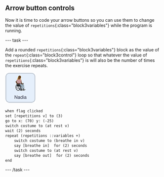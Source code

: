 ## Arrow button controls

Now it is time to code your arrow buttons so you can use them to change the value of `repetitions`{:class="block3variables"} while the program is running.

--- task ---

Add a rounded `repetitions`{:class="block3variables"} block as the value of the `repeat`{:class="block3control"} loop so that whatever the value of `repetitions`{:class="block3variables"} is will also be the number of times the exercise repeats.

![Nadia sprite icon](images/nadia_sprite.png)

```blocks3
when flag clicked
set [repetitions v] to (3)
go to x: (70) y: (-25)
switch costume to (at rest v)
wait (2) seconds
repeat (repetitions ::variables +)
    switch costume to (breathe in v)
    say [breathe in]  for (2) seconds
    switch costume to (at rest v)
    say [breathe out]  for (2) seconds
end
```

--- /task ---